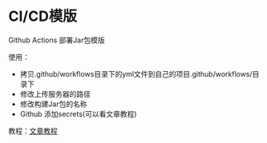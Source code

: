 # CI/CD模版
Github Actions 部署Jar包模版

使用：
- 拷贝.github/workflows目录下的yml文件到自己的项目.github/workflows/目录下
- 修改上传服务器的路径
- 修改构建Jar包的名称
- Github 添加secrets(可以看文章教程)

教程：[文章教程](https://juejin.cn/post/7231920813217316901)
